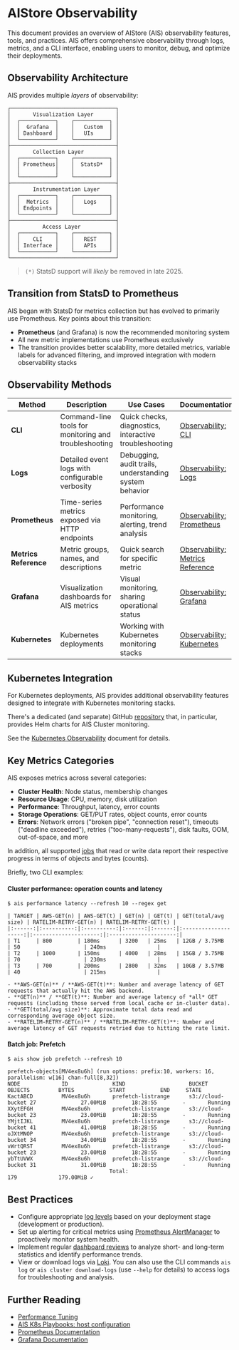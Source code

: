 # AIStore Observability

This document provides an overview of AIStore (AIS) observability features, tools, and practices. AIS offers comprehensive observability through logs, metrics, and a CLI interface, enabling users to monitor, debug, and optimize their deployments.

## Observability Architecture

AIS provides multiple _layers_ of observability:

```
┌─────────────────────────────────┐
│       Visualization Layer       │
│  ┌───────────┐    ┌───────────┐ │
│  │  Grafana  │    │   Custom  │ │
│  │ Dashboard │    │   UIs     │ │
│  └───────────┘    └───────────┘ │
├─────────────────────────────────┤
│       Collection Layer          │
│  ┌───────────┐    ┌───────────┐ │
│  │ Prometheus│    │  StatsD*  │ │
│  │           │    │           │ │
│  └───────────┘    └───────────┘ │
├─────────────────────────────────┤
│       Instrumentation Layer     │
│  ┌───────────┐    ┌───────────┐ │
│  │  Metrics  │    │   Logs    │ │
│  │ Endpoints │    │           │ │
│  └───────────┘    └───────────┘ │
├─────────────────────────────────┤
│          Access Layer           │
│  ┌───────────┐    ┌───────────┐ │
│  │    CLI    │    │   REST    │ │
│  │ Interface │    │   APIs    │ │
│  └───────────┘    └───────────┘ │
└─────────────────────────────────┘
```

> `(*)` StatsD support will _likely_ be removed in late 2025.

## Transition from StatsD to Prometheus

AIS began with StatsD for metrics collection but has evolved to primarily use Prometheus. Key points about this transition:

- **Prometheus** (and Grafana) is now the recommended monitoring system
- All new metric implementations use Prometheus exclusively
- The transition provides better scalability, more detailed metrics, variable labels for advanced filtering, and improved integration with modern observability stacks

## Observability Methods

| Method | Description | Use Cases | Documentation |
|--------|-------------|-----------|---------------|
| **CLI** | Command-line tools for monitoring and troubleshooting | Quick checks, diagnostics, interactive troubleshooting | [Observability: CLI](/docs/monitoring-cli.md) |
| **Logs** | Detailed event logs with configurable verbosity | Debugging, audit trails, understanding system behavior | [Observability: Logs](/docs/monitoring-logs.md) |
| **Prometheus** | Time-series metrics exposed via HTTP endpoints | Performance monitoring, alerting, trend analysis | [Observability: Prometheus](/docs/monitoring-prometheus.md) |
| **Metrics Reference** | Metric groups, names, and descriptions | Quick search for specific metric | [Observability: Metrics Reference](/docs/monitoring-metrics.md) |
| **Grafana** | Visualization dashboards for AIS metrics | Visual monitoring, sharing operational status | [Observability: Grafana](/docs/monitoring-grafana.md) |
| **Kubernetes** |  Kubernetes deployments | Working with Kubernetes monitoring stacks | [Observability: Kubernetes](/docs/monitoring-kubernetes.md) |

## Kubernetes Integration

For Kubernetes deployments, AIS provides additional observability features designed to integrate with Kubernetes monitoring stacks.

There's a dedicated (and separate) GitHub [repository](https://github.com/NVIDIA/ais-k8s) that, in particular, provides Helm charts for AIS Cluster monitoring.

See the [Kubernetes Observability](monitoring-kubernetes.md) document for details.

## Key Metrics Categories

AIS exposes metrics across several categories:

- **Cluster Health**: Node status, membership changes
- **Resource Usage**: CPU, memory, disk utilization
- **Performance**: Throughput, latency, error counts
- **Storage Operations**: GET/PUT rates, object counts, error counts
- **Errors**: Network errors ("broken pipe", "connection reset"), timeouts ("deadline exceeded"), retries ("too-many-requests"), disk faults, OOM, out-of-space, and more

In addition, all supported [jobs](/docs/batch.md) that read or write data report their respective progress in terms of objects and bytes (counts).

Briefly, two CLI examples:

#### Cluster performance: operation counts and latency

```console
$ ais performance latency --refresh 10 --regex get

| TARGET | AWS-GET(n) | AWS-GET(t) | GET(n) | GET(t) | GET(total/avg size) | RATELIM-RETRY-GET(n) | RATELIM-RETRY-GET(t) |
|:------:|:----------:|:----------:|:------:|:------:|:--------------------:|:---------------------:|:---------------------:|
| T1     | 800        | 180ms      | 3200   | 25ms   | 12GB / 3.75MB       | 50                    | 240ms                |
| T2     | 1000       | 150ms      | 4000   | 28ms   | 15GB / 3.75MB       | 70                    | 230ms                |
| T3     | 700        | 200ms      | 2800   | 32ms   | 10GB / 3.57MB       | 40                    | 215ms                |

- **AWS-GET(n)** / **AWS-GET(t)**: Number and average latency of GET requests that actually hit the AWS backend.
- **GET(n)** / **GET(t)**: Number and average latency of *all* GET requests (including those served from local cache or in-cluster data).
- **GET(total/avg size)**: Approximate total data read and corresponding average object size.
- **RATELIM-RETRY-GET(n)** / **RATELIM-RETRY-GET(t)**: Number and average latency of GET requests retried due to hitting the rate limit.
```

#### Batch job: Prefetch

```console
$ ais show job prefetch --refresh 10

prefetch-objects[MV4ex8u6h] (run options: prefix:10, workers: 16, parallelism: w[16] chan-full[8,32])
NODE             ID              KIND                    BUCKET          OBJECTS         BYTES           START           END     STATE
KactABCD         MV4ex8u6h       prefetch-listrange      s3://cloud-bucket 27              27.00MiB        18:28:55        -       Running
XXytEFGH         MV4ex8u6h       prefetch-listrange      s3://cloud-bucket 23              23.00MiB        18:28:55        -       Running
YMjtIJKL         MV4ex8u6h       prefetch-listrange      s3://cloud-bucket 41              41.00MiB        18:28:55        -       Running
oJXtMNOP         MV4ex8u6h       prefetch-listrange      s3://cloud-bucket 34              34.00MiB        18:28:55        -       Running
vWrtQRST         MV4ex8u6h       prefetch-listrange      s3://cloud-bucket 23              23.00MiB        18:28:55        -       Running
ybTtUVWX         MV4ex8u6h       prefetch-listrange      s3://cloud-bucket 31              31.00MiB        18:28:55        -       Running
                                Total:                                  179             179.00MiB ✓
```

## Best Practices

- Configure appropriate [log levels](/docs/cli/config.md) based on your deployment stage (development or production).
- Set up alerting for critical metrics using [Prometheus AlertManager](https://prometheus.io/docs/alerting/latest/alertmanager/) to proactively monitor system health.
- Implement regular [dashboard reviews](https://github.com/NVIDIA/ais-k8s/blob/main/monitoring/README.md) to analyze short- and long-term statistics and identify performance trends.
- View or download logs via [Loki](https://github.com/NVIDIA/ais-k8s/blob/main/monitoring/loki/README.md). You can also use the CLI commands `ais log` or `ais cluster download-logs` (use `--help` for details) to access logs for troubleshooting and analysis.

## Further Reading

- [Performance Tuning](https://github.com/NVIDIA/aistore/blob/main/docs/performance.md)
- [AIS K8s Playbooks: host configuration](https://github.com/NVIDIA/ais-k8s/tree/main/playbooks/host-config)
- [Prometheus Documentation](https://prometheus.io/docs/introduction/overview/)
- [Grafana Documentation](https://grafana.com/docs/)
